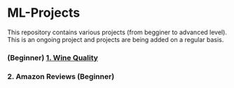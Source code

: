# ML-Projects

This repository contains various projects (from begginer to advanced level). This is an ongoing project and projects are being added on a regular basis.

###  (Beginner) [1. Wine Quality](https://github.com/bzkarimi/ML-Projects/tree/main/wine-quality)

### 2. Amazon Reviews (Beginner)
